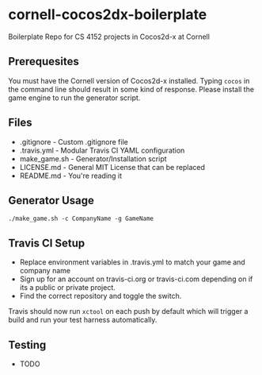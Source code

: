 # cornell-cocos2dx-boilerplate
Boilerplate Repo for CS 4152 projects in Cocos2d-x at Cornell

## Prerequesites
You must have the Cornell version of Cocos2d-x installed. Typing `cocos` in the
command line should result in some kind of response. Please install the game
engine to run the generator script.

## Files
* .gitignore - Custom .gitignore file
* .travis.yml - Modular Travis CI YAML configuration
* make_game.sh - Generator/Installation script
* LICENSE.md - General MIT License that can be replaced
* README.md - You're reading it

## Generator Usage

`./make_game.sh -c CompanyName -g GameName`

## Travis CI Setup
* Replace environment variables in .travis.yml to match your game and company name
* Sign up for an account on travis-ci.org or travis-ci.com depending on if its a public or private project.
* Find the correct repository and toggle the switch.

Travis should now run `xctool` on each push by default which will trigger a build and run your test harness automatically.

## Testing
* TODO
